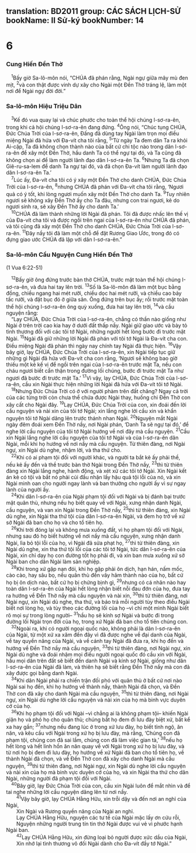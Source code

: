 translation: BD2011
group: CÁC SÁCH LỊCH-SỬ
bookName: II Sử-ký 
bookNumber: 14
-------

<div class="title"><h1>6</h1><h3>Cung Hiến Ðền Thờ</h3></div>
<span class="verse 2su_6_1"> <sup>1</sup>Bấy giờ Sa-lô-môn nói, “CHÚA đã phán rằng, Ngài ngự giữa mây mù đen mịt, </span>
<span class="verse 2su_6_2"><sup>2</sup>và con thật được vinh dự xây cho Ngài một Ðền Thờ tráng lệ, làm một nơi để Ngài ngự đời đời.”<br/></span>
<div class="title"><h3>Sa-lô-môn Hiệu Triệu Dân</h3></div>
<span class="verse 2su_6_3"> <sup>3</sup>Kế đó vua quay lại và chúc phước cho toàn thể hội chúng I-sơ-ra-ên, trong khi cả hội chúng I-sơ-ra-ên đang đứng. </span>
<span class="verse 2su_6_4"><sup>4</sup>Ông nói, “Chúc tụng CHÚA, Ðức Chúa Trời của I-sơ-ra-ên, Ðấng đã dùng tay Ngài làm trọn mọi điều miệng Ngài đã hứa với Ða-vít cha tôi rằng, </span>
<span class="verse 2su_6_5"><sup>5</sup>‘Từ ngày Ta đem dân Ta ra khỏi Ai-cập, Ta đã không chọn thành nào của bất cứ chi tộc nào trong dân I-sơ-ra-ên để xây một Ðền Thờ, hầu danh Ta có thể ngự tại đó, và Ta cũng đã không chọn ai để làm người lãnh đạo dân I-sơ-ra-ên Ta. </span>
<span class="verse 2su_6_6"><sup>6</sup>Nhưng Ta đã chọn Giê-ru-sa-lem để danh Ta ngự tại đó, và đã chọn Ða-vít làm người lãnh đạo dân I-sơ-ra-ên Ta.’<br/></span>
<span class="verse 2su_6_7"> <sup>7</sup>Lúc ấy, Ða-vít cha tôi có ý xây một Ðền Thờ cho danh CHÚA, Ðức Chúa Trời của I-sơ-ra-ên, </span>
<span class="verse 2su_6_8"><sup>8</sup>nhưng CHÚA đã phán với Ða-vít cha tôi rằng, ‘Ngươi quả có ý tốt, khi lòng ngươi muốn xây một Ðền Thờ cho danh Ta. </span>
<span class="verse 2su_6_9"><sup>9</sup>Tuy nhiên ngươi sẽ không xây Ðền Thờ ấy cho Ta đâu, nhưng con trai ngươi, kẻ do ngươi sinh ra, sẽ xây Ðền Thờ ấy cho danh Ta.’<br/></span>
<span class="verse 2su_6_10"> <sup>10</sup>CHÚA đã làm thành những lời Ngài đã phán. Tôi đã được nhấc lên thế vị của Ða-vít cha tôi và được ngồi trên ngai của I-sơ-ra-ên như CHÚA đã phán, và tôi cũng đã xây một Ðền Thờ cho danh CHÚA, Ðức Chúa Trời của I-sơ-ra-ên. </span>
<span class="verse 2su_6_11"><sup>11</sup>Ðây nầy tôi đã làm một chỗ để đặt Rương Giao Ước, trong đó có đựng giao ước CHÚA đã lập với dân I-sơ-ra-ên.”<br/></span>
<div class="title"><h3>Sa-lô-môn Cầu Nguyện Cung Hiến Ðền Thờ</h3><p>(1 Vua 6:22-51)</p></div>
<span class="verse 2su_6_12"> <sup>12</sup>Bấy giờ ông đứng trước bàn thờ CHÚA, trước mặt toàn thể hội chúng I-sơ-ra-ên, và đưa hai tay lên trời. </span>
<span class="verse 2su_6_13"><sup>13</sup>Số là Sa-lô-môn đã làm một bục bằng đồng, chiều ngang hai mét rưỡi, chiều dọc hai mét rưỡi, và chiều cao bảy tấc rưỡi, và đặt bục đó ở giữa sân. Ông đứng trên bục ấy; rồi trước mặt toàn thể hội chúng I-sơ-ra-ên ông quỳ xuống, đưa hai tay lên trời, </span>
<span class="verse 2su_6_14"><sup>14</sup>và cầu nguyện rằng:<br/> “Lạy CHÚA, Ðức Chúa Trời của I-sơ-ra-ên, chẳng có thần nào giống như Ngài ở trên trời cao kia hay ở dưới đất thấp nầy. Ngài giữ giao ước và bày tỏ tình thương đối với các tôi tớ Ngài, những người hết lòng bước đi trước mặt Ngài. </span>
<span class="verse 2su_6_15"><sup>15</sup>Ngài đã giữ những lời Ngài đã phán với tôi tớ Ngài là Ða-vít cha con. Ðiều miệng Ngài đã phán thì ngày nay chính tay Ngài đã thực hiện. </span>
<span class="verse 2su_6_16"><sup>16</sup>Vậy bây giờ, lạy CHÚA, Ðức Chúa Trời của I-sơ-ra-ên, xin Ngài tiếp tục giữ những gì Ngài đã hứa với Ða-vít cha con rằng, ‘Ngươi sẽ không bao giờ thiếu một kẻ kế vị để ngồi trên ngai của I-sơ-ra-ên trước mặt Ta, nếu con cháu ngươi biết cẩn thận trong đường lối chúng, bước đi trước mặt Ta như ngươi đã bước đi trước mặt Ta.’ </span>
<span class="verse 2su_6_17"><sup>17</sup>Vì vậy, lạy CHÚA, Ðức Chúa Trời của I-sơ-ra-ên, cầu xin Ngài thực hiện những lời Ngài đã hứa với Ða-vít tôi tớ Ngài.<br/></span>
<span class="verse 2su_6_18"> <sup>18</sup>Nhưng Ðức Chúa Trời có ở với người phàm trên đất chăng? Ngay cả trời của các từng trời còn chưa thể chứa được Ngài thay, huống chi Ðền Thờ con xây cất cho Ngài đây. </span>
<span class="verse 2su_6_19"><sup>19</sup>Lạy CHÚA, Ðức Chúa Trời của con, xin đoái đến lời cầu nguyện và nài xin của tôi tớ Ngài; xin lắng nghe lời cầu xin và khẩn nguyện tôi tớ Ngài dâng lên trước thánh nhan Ngài. </span>
<span class="verse 2su_6_20"><sup>20</sup>Nguyện mắt Ngài ngày đêm đoái xem Ðền Thờ nầy, nơi Ngài phán, ‘Danh Ta sẽ ngự tại đó,’ để nghe lời cầu nguyện của tôi tớ Ngài hướng về nơi đây mà cầu nguyện. </span>
<span class="verse 2su_6_21"><sup>21</sup>Cầu xin Ngài lắng nghe lời cầu nguyện của tôi tớ Ngài và của I-sơ-ra-ên dân Ngài, mỗi khi họ hướng về nơi nầy mà cầu nguyện. Từ thiên đàng, nơi Ngài ngự, xin Ngài dủ nghe, nhậm lời, và tha thứ cho.<br/></span>
<span class="verse 2su_6_22"> <sup>22</sup>Khi có ai phạm tội đối với người khác, và người ta bắt kẻ ấy phải thề, nếu kẻ ấy đến và thề trước bàn thờ Ngài trong Ðền Thờ nầy, </span>
<span class="verse 2su_6_23"><sup>23</sup>thì từ thiên đàng xin Ngài lắng nghe, hành động, và xét xử các tôi tớ Ngài. Xin Ngài kết án kẻ có tội và bắt nó phải cúi đầu nhận lấy hậu quả tội lỗi của nó, và xin Ngài minh oan cho người ngay lành và ban thưởng cho người ấy vì sự ngay lành của người ấy.<br/></span>
<span class="verse 2su_6_24"> <sup>24</sup>Khi dân I-sơ-ra-ên của Ngài phạm tội đối với Ngài và bị đánh bại trước mặt quân thù, nhưng nếu họ biết quay về với Ngài, xưng nhận danh Ngài, cầu nguyện, và van xin Ngài trong Ðền Thờ nầy, </span>
<span class="verse 2su_6_25"><sup>25</sup>thì từ thiên đàng, xin Ngài dủ nghe, xin Ngài tha thứ tội của dân I-sơ-ra-ên Ngài, và đem họ trở về xứ sở Ngài đã ban cho họ và cho tổ tiên họ.<br/></span>
<span class="verse 2su_6_26"> <sup>26</sup>Khi trời đóng lại và không mưa xuống đất, vì họ phạm tội đối với Ngài, nhưng sau đó họ biết hướng về nơi nầy mà cầu nguyện, xưng nhận danh Ngài, lìa bỏ tội lỗi của họ, vì Ngài đã sửa phạt họ, </span>
<span class="verse 2su_6_27"><sup>27</sup>thì từ thiên đàng, xin Ngài dủ nghe, xin tha thứ tội lỗi của các tôi tớ Ngài, tức dân I-sơ-ra-ên của Ngài, xin chỉ dạy họ con đường tốt họ phải đi, và xin ban mưa xuống xứ sở Ngài ban cho dân Ngài làm sản nghiệp.<br/></span>
<span class="verse 2su_6_28"> <sup>28</sup>Khi trong xứ gặp nạn đói, khi họ gặp phải ôn dịch, hạn hán, nấm mốc, cào cào, hay sâu bọ, nếu quân thù đến vây hãm thành nào của họ, bất cứ họ bị ôn dịch nào, bất cứ họ bị chứng bịnh gì, </span>
<span class="verse 2su_6_29"><sup>29</sup>nhưng có cá nhân nào hay toàn dân I-sơ-ra-ên của Ngài hết lòng nhận biết nỗi đau đớn của họ, đưa tay ra hướng về Ðền Thờ nầy mà cầu nguyện và nài xin, </span>
<span class="verse 2su_6_30"><sup>30</sup>thì từ thiên đàng, nơi Ngài ngự, xin Ngài dủ nghe, tha thứ, và báo trả mỗi người tùy theo điều Ngài biết nơi lòng họ, và tùy theo các đường lối của họ –vì chỉ một mình Ngài biết rõ mọi sự trong lòng người– </span>
<span class="verse 2su_6_31"><sup>31</sup>hầu họ sẽ kính sợ Ngài và bước đi trong đường lối Ngài trọn đời của họ, trong xứ Ngài đã ban cho tổ tiên chúng con.<br/></span>
<span class="verse 2su_6_32"> <sup>32</sup>Ngoài ra, khi có người ngoại quốc nào, không phải là dân I-sơ-ra-ên của Ngài, từ một xứ xa xăm đến đây vì đã được nghe về đại danh của Ngài, về tay quyền năng của Ngài, và về cánh tay Ngài đã đưa ra, khi họ đến và hướng về Ðền Thờ nầy mà cầu nguyện, </span>
<span class="verse 2su_6_33"><sup>33</sup>thì từ thiên đàng, nơi Ngài ngự, xin Ngài dủ nghe và đoái nhậm mọi điều người ngoại quốc đó cầu xin với Ngài, hầu mọi dân trên đất sẽ biết đến danh Ngài và kính sợ Ngài, giống như dân I-sơ-ra-ên của Ngài đã làm, và thiên hạ sẽ biết rằng Ðền Thờ nầy mà con đã xây được gọi bằng danh Ngài.<br/></span>
<span class="verse 2su_6_34"> <sup>34</sup>Khi dân Ngài phải ra chiến trận đối phó với quân thù ở bất cứ nơi nào Ngài sai họ đến, khi họ hướng về thành nầy, thành Ngài đã chọn, và Ðền Thờ con đã xây cho danh Ngài mà cầu nguyện, </span>
<span class="verse 2su_6_35"><sup>35</sup>thì từ thiên đàng, nơi Ngài ngự, xin Ngài dủ nghe lời cầu nguyện và nài xin của họ mà binh vực duyên cớ của họ.<br/></span>
<span class="verse 2su_6_36"> <sup>36</sup>Khi họ phạm tội đối với Ngài –vì chẳng ai là không phạm tội– khiến Ngài giận họ và phó họ cho quân thù; chúng bắt họ đem đi lưu đày biệt xứ, bất kể xa hay gần; </span>
<span class="verse 2su_6_37"><sup>37</sup>nhưng nếu đang lúc ở trong xứ lưu đày, họ biết tỉnh ngộ, ăn năn, và kêu cầu với Ngài trong xứ họ bị lưu đày, mà rằng, ‘Chúng con đã phạm tội, chúng con đã sai lầm, chúng con đã làm việc gian tà,’ </span>
<span class="verse 2su_6_38"><sup>38</sup>nếu họ hết lòng và hết linh hồn ăn năn quay về với Ngài trong xứ họ bị lưu đày, và từ nơi họ bị đem đi lưu đày, họ hướng về xứ Ngài đã ban cho tổ tiên họ, về thành Ngài đã chọn, và về Ðền Thờ con đã xây cho danh Ngài mà cầu nguyện, </span>
<span class="verse 2su_6_39"><sup>39</sup>thì từ thiên đàng, nơi Ngài ngự, xin Ngài dủ nghe lời cầu nguyện và nài xin của họ mà binh vực duyên cớ của họ, và xin Ngài tha thứ cho dân Ngài, những người đã phạm tội đối với Ngài.<br/></span>
<span class="verse 2su_6_40"> <sup>40</sup>Bây giờ, lạy Ðức Chúa Trời của con, cầu xin Ngài luôn để mắt nhìn và để tai nghe những lời cầu nguyện dâng lên từ nơi nầy.<br/></span>
<span class="verse 2su_6_41">  <sup>41</sup>Vậy bây giờ, lạy CHÚA Hằng Hữu, xin trỗi dậy và đến nơi an nghỉ của Ngài,<br/>  Xin Ngài và Rương quyền năng của Ngài an nghỉ.<br/>  Lạy CHÚA Hằng Hữu, nguyện các tư tế của Ngài mặc lấy ơn cứu rỗi,<br/>  Nguyện những người trung tín tin thờ Ngài được vui vẻ vì phước hạnh Ngài ban.<br/></span>
<span class="verse 2su_6_42">  <sup>42</sup>Lạy CHÚA Hằng Hữu, xin đừng loại bỏ người được xức dầu của Ngài,<br/>  Xin nhớ lại tình thương vô đối Ngài dành cho Ða-vít đầy tớ Ngài.”<br/></span>
